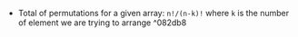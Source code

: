 - Total of permutations for a given array: `n!/(n-k)!` where `k` is the number of element we are trying to arrange ^082db8